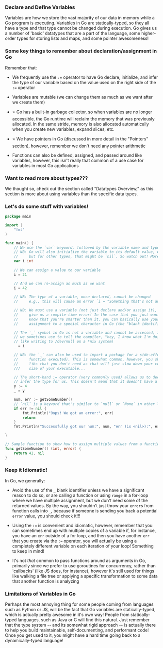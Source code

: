 ### Declare and Define Variables

Variables are how we store the vast majority of our data in memory while a Go program is executing. Variables in Go are statically-typed, so they all have a type and that type cannot be changed during execution. Go gives us a number of 'basic' datatypes that are a part of the language, some higher-order types for storing lists and maps, and some pointer awesomeness!

### Some key things to remember about declaration/assignment in Go

Remember that:

* We frequently use the `:=` operator to have Go declare, initialize, and infer the type of our variable based on the value used on the right side of the `:=` operator

* Variables are mutable (we can change them as much as we want after we create them)

* ⭐ Go has a built-in garbage collector, so when variables are no longer accessible, the Go runtime will reclaim the memory that was previously allocated. In the same stride, memory is also allocated automatically when you create new variables, expand slices, etc.

* ⭐ We have pointers in Go (discussed in more detail in the "Pointers" section), however, remember we don't need any pointer arithmetic

* Functions can also be defined, assigned, and passed around like variables, however, this isn't really that common of a use case for variables in most Go applications

### Want to read more about types???

We thought so, check out the section called "Datatypes Overview," as this section is more about using variables than the specific data types.

### Let's do some stuff with variables!

```go
package main

import (
    "fmt"
)

func main() {
    // We use the `var` keyword, followed by the variable name and type to declare a variable
    // NB: Go will also initialize the variable to its default value, which for an int is 0
    //     but for other types, that might be `nil`. So watch out! More on defaults in the "Datatypes Overview"
    var i int
    
    // We can assign a value to our variable
    i = 21

    // And we can re-assign as much as we want
    i = 42
    
    // NB: The type of a variable, once declared, cannot be changed
    //     e.g., this will cause an error `i = "Something that's not an int"`

    // NB: We must use a variable (not just declare and/or assign it), otherwise Go will
    //     give us a compile-time error! In the case that you just want to let the compiler
    //     know that you're smarter than it, you can basically use your variable in a 'throw away'
    //     assignment to a special character in Go (the "blank identifier")

    // The `_` symbol in Go is not a variable and cannot be accessed, it's just a sentinel value that
    // we sometimes use to tell the compiler, "hey, I know what I'm doing" (it's a no-op,
    // like writing to /dev/null on a *nix system)
    _ = i

    // NB: the `_` can also be used to import a package for a side-effect (like having that package's `init`
    //     function executed). This is somewhat common, however, you shouldn't just use this to import a ton of 
    //     libs that you don't need as that will just slow down your compilation and increase the
    ///    size of your executable...

    // The short-hand := operator (very commonly used) allows us to declare and assign the variable, while having Go
    // infer the type for us. This doesn't mean that it doesn't have a type!
    y := 4
    _ = y

    num, err := getSomeNumber()
    // `nil` is a keyword that's similar to `null` or `None` in other languages
    if err != nil {
        fmt.Println("Oops! We got an error:", err)
        return
    }
    fmt.Println("Successfully got our num:", num, "err (is <nil>):", err)

}

// Sample function to show how to assign multiple values from a function call
func getSomeNumber() (int, error) {
    return 42, nil
}

```

### Keep it Idiomatic!

In Go, we generally:

* Avoid the use of the `_` blank identifier unless we have a significant reason to do so, or are calling a function or using `range` in a for-loop where we have multiple assignment, but we don't need some of the returned values. By the way, you shouldn't just throw your `error`s from function calls into `_`, because if someone is sending you back a potential `error` value, you should check it!!!

* Using the `:=` is convenient and idiomatic, however, remember that you can sometimes end up with multiple copies of a variable if, for instance, you have an `err` outside of a for loop, and then you have another `err` that you create via the `:=` operator, you will actually be using a completely different variable on each iteration of your loop! Something to keep in mind! 

* It's not _that_ common to pass functions around as arguments in Go, primarily since we prefer to use goroutines for concurrency, rather than 'callbacks' (like JS does, for instance), however it's still used for things like walking a file tree or applying a specific transformation to some data that another function is analyzing

### Limitations of Variables in Go

Perhaps the most annoying thing for some people coming from languages such as Python or JS, will be the fact that Go variables are statically-typed, which is actually pretty awesome in it's own way! People from statically-typed languages, such as Java or C will find this natural. Just remember that the type system -- and its somewhat rigid approach -- is actually there to help you build maintainable, self-documenting, and performant code! Once you get used to it, you might have a hard time going back to a dynamically-typed language!
